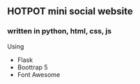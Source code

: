 ## HOTPOT mini social website
### written in python, html, css, js

Using
- Flask
- Boottrap 5
- Font Awesome

